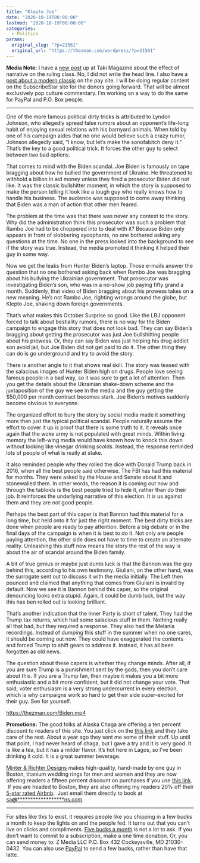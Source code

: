 ```yaml
---
title: "Klepto Joe"
date: "2020-10-19T00:00:00"
lastmod: "2020-10-19T00:00:00"
categories:
  - Politics
params:
  original_slug: "?p=21561"
  original_url: "https://thezman.com/wordpress/?p=21561"
---
```


**Media Note:** I have a
<a href="https://www.takimag.com/article/truth-over-facts/"
rel="noopener noreferrer" target="_blank">new post</a> up at Taki
Magazine about the effect of narrative on the ruling class. No, I did
not write the head line. I also have a
<a href="https://www.subscribestar.com/posts/203360"
rel="noopener noreferrer" target="_blank">post about a modern
classic</a> on the pay site. I will be doing regular content on the
SubscribeStar site for the donors going forward. That will be almost
exclusively pop culture commentary. I’m working on a way to do the same
for PayPal and P.O. Box people.

------------------------------------------------------------------------

One of the more famous political dirty tricks is attributed to Lyndon
Johnson, who allegedly spread false rumors about an opponent’s life-long
habit of enjoying sexual relations with his barnyard animals. When told
by one of his campaign aides that no one would believe such a crazy
rumor, Johnson allegedly said, “I know, but let’s make the sonofabitch
deny it.” That’s the key to a good political trick. It forces the other
guy to select between two bad options.

That comes to mind with the Biden scandal. Joe Biden is famously on tape
bragging about how he bullied the government of Ukraine. He threatened
to withhold a billion in aid money unless they fired a prosecutor Biden
did not like. It was the classic bullshitter moment, in which the story
is supposed to make the person telling it look like a tough guy who
really knows how to handle his business. The audience was supposed to
come away thinking that Biden was a man of action that other men feared.

The problem at the time was that there was never any context to the
story. Why did the administration think this prosecutor was such a
problem that Rambo Joe had to be choppered into to deal with it? Because
Biden only appears in front of slobbering sycophants, no one bothered
asking any questions at the time. No one in the press looked into the
background to see if the story was true. Instead, the media promoted it
thinking it helped their guy in some way.

Now we get the leaks from Hunter Biden’s laptop. Those e-mails answer
the question that no one bothered asking back when Rambo Joe was
bragging about his bullying the Ukrainian government. That prosecutor
was investigating Biden’s son, who was in a no-show job paying fifty
grand a month. Suddenly, that video of Biden bragging about his prowess
takes on a new meaning. He’s not Rambo Joe, righting wrongs around the
globe, but Klepto Joe, shaking down foreign governments.

That’s what makes this October Surprise so good. Like the LBJ opponent
forced to talk about bestiality rumors, there is no way for the Biden
campaign to engage this story that does not look bad. They can say
Biden’s bragging about getting the prosecutor was just Joe bullshitting
people about his prowess. Or, they can say Biden was just helping his
drug addict son avoid jail, but Joe Biden did not get paid to do it. The
other thing they can do is go underground and try to avoid the story.

There is another angle to it that shows real skill. The story was teased
with the salacious images of Hunter Biden high on drugs. People love
seeing famous people in a bad way, so it was sure to get a lot of
attention. Then you get the details about the Ukrainian shake-down
scheme and the juxtaposition of the guy we see in the media and the guy
getting the $50,000 per month contract becomes stark. Joe Biden’s
motives suddenly become obvious to everyone.

The organized effort to bury the story by social media made it something
more than just the typical political scandal. People naturally assume
the effort to cover it up is proof that there is some truth to it. It
reveals once again that the woke army is not populated with great minds.
Within living memory the left-wing media would have known how to knock
this down without looking like vinegar drinking scolds. Instead, the
response reminded lots of people of what is really at stake.

It also reminded people why they rolled the dice with Donald Trump back
in 2016, when all the best people said otherwise. The FBI has had this
material for months. They were asked by the House and Senate about it
and stonewalled them. In other words, the reason it is coming out now
and through the tabloids is the best people tried to hide it, rather
than do their job. It reinforces the underlying narrative of this
election. It is us against them and they are not good people.

Perhaps the best part of this caper is that Bannon had this material for
a long time, but held onto it for just the right moment. The best dirty
tricks are done when people are ready to pay attention. Before a big
debate or in the final days of the campaign is when it is best to do it.
Not only are people paying attention, the other side does not have to
time to create an alternate reality. Unleashing this stuff now means the
story the rest of the way is about the air of scandal around the Biden
family.

A bit of true genius or maybe just dumb luck is that the Bannon was the
guy behind this, according to his own testimony. Giuliani, on the other
hand, was the surrogate sent out to discuss it with the media initially.
The Left then pounced and claimed that anything that comes from Giuliani
is invalid by default. Now we see it is Bannon behind this caper, so the
original denouncing looks extra stupid. Again, it could be dumb luck,
but the way this has ben rolled out is looking brilliant.

That’s another indication that the Inner Party is short of talent. They
had the Trump tax returns, which had some salacious stuff in them.
Nothing really all that bad, but they required a response. They also had
the Melania recordings. Instead of dumping this stuff in the summer when
no one cares, it should be coming out now. They could have exaggerated
the contents and forced Trump to shift gears to address it. Instead, it
has all been forgotten as old news.

The question about these capers is whether they change minds. After all,
if you are sure Trump is a punishment sent by the gods, then you don’t
care about this. If you are a Trump fan, then maybe it makes you a bit
more enthusiastic and a bit more confident, but it did not change your
vote. That said, voter enthusiasm is a very strong undercurrent in every
election, which is why campaigns work so hard to get their side
super-excited for their guy. See for yourself.

<https://thezman.com/Biden.mp4>

**Promotions:** The good folks at Alaska Chaga are offering a ten
percent discount to readers of this site. You just click on the
<a href="https://alaskachaga.us/discount/ZMAN" rel="noopener noreferrer"
target="_blank">this link</a> and they take care of the rest. About a
year ago they sent me some of their stuff. Up until that point, I had
never heard of chaga, but I gave a try and it is very good. It is like a
tea, but it has a milder flavor. It’s hot here in Lagos, so I’ve been
drinking it cold. It is a great summer beverage.

<a href="https://www.minterandrichterdesigns.com/"
rel="noreferrer nofollow noopener" target="_blank">Minter &amp; Richter
Designs</a> makes high-quality, hand-made by one guy in Boston, titanium
wedding rings for men and women and they are now offering readers a
fifteen percent discount on purchases if you use
<a href="https://www.minterandrichterdesigns.com/discount/ZMAN"
rel="noreferrer nofollow noopener" target="_blank">this link</a>. 
 <span class="highlight"><span class="colour"><span class="font"><span class="size">If
you are headed to Boston, they are also offering my readers 20% off
their <a
href="https://www.airbnb.com/users/7988017/listings?user_id=7988017&amp;s=3"
rel="noopener noreferrer" target="_blank">5-star rated Airbnb</a>.  Just
email them directly to book at
<a href="mailto:sa***@*********************ns.com"
data-original-string="RLg7ccrDBVSeQAAJ2HeQ0w==cb7ZO/TTsiLm/en6+tctPrA2vNohVrrcNQGIeH4bArsQejhPw5oppGHGgNyNCX+ILZg"><span
class="apbct-email-encoder"
data-original-string="fLs/JLRZNNNHzwedQQq2ZQ==cb7AKodbCeH2VCFkGv/MNqM1Pswwihz3RmqoiUVGDn4OdJ1PCkB7r5xYhfueUmLG/Wu"
title="This contact has been encoded by Anti-Spam by CleanTalk. Click to decode. To finish the decoding make sure that JavaScript is enabled in your browser.">sa<span
class="apbct-blur">***</span>@<span
class="apbct-blur">*********************</span>ns.com</span></a>.</span></span></span></span>

------------------------------------------------------------------------

For sites like this to exist, it requires people like you chipping in a
few bucks a month to keep the lights on and the people fed. It turns out
that you can’t live on clicks and compliments.
<a href="https://www.subscribestar.com/the-z-blog"
rel="noopener noreferrer" target="_blank">Five bucks a month</a> is not
a lot to ask. If you don’t want to commit to a subscription, make a one
time donation. Or, you can send money to: Z Media LLC P.O. Box 432
Cockeysville, MD 21030-0432. You can also use <a
href="https://www.paypal.com/cgi-bin/webscr?cmd=_s-xclick&amp;hosted_button_id=UDAS2Q8JYA6CN&amp;source=url"
rel="noopener noreferrer" target="_blank">PayPal</a> to send a few
bucks, rather than have that latte.
